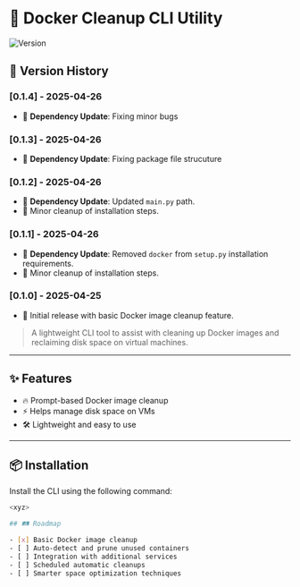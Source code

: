 # 🚀 Docker Cleanup CLI Utility

![Version](https://img.shields.io/badge/version-0.1.4-blue.svg)

## 🧾 Version History

### [0.1.4] - 2025-04-26
- 🔧 **Dependency Update**: Fixing minor bugs

### [0.1.3] - 2025-04-26
- 🔧 **Dependency Update**: Fixing package file strucuture

### [0.1.2] - 2025-04-26
- 🔧 **Dependency Update**: Updated `main.py` path.
- 🧹 Minor cleanup of installation steps.

### [0.1.1] - 2025-04-26
- 🔧 **Dependency Update**: Removed `docker` from `setup.py` installation requirements.
- 🧹 Minor cleanup of installation steps.

### [0.1.0] - 2025-04-25
- 🚀 Initial release with basic Docker image cleanup feature.


> A lightweight CLI tool to assist with cleaning up Docker images and reclaiming disk space on virtual machines.

---

## ✨ Features

- 🔥 Prompt-based Docker image cleanup
- ⚡ Helps manage disk space on VMs
- 🛠️ Lightweight and easy to use

---

## 📦 Installation

Install the CLI using the following command:

```bash
<xyz>

## 🛤️ Roadmap

- [x] Basic Docker image cleanup
- [ ] Auto-detect and prune unused containers
- [ ] Integration with additional services
- [ ] Scheduled automatic cleanups
- [ ] Smarter space optimization techniques
